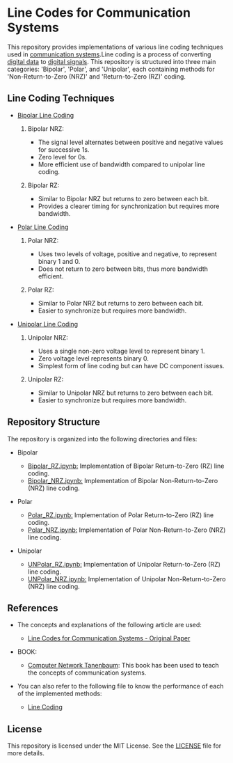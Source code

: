 # Line Codes for Communication Systems

   This repository provides implementations of various line coding techniques used in [communication systems](https://en.wikipedia.org/wiki/Communications_system#:~:text=A%20communications%20system%20or%20communication,to%20form%20an%20integrated%20whole.).Line coding is a process of converting [digital data](https://en.wikipedia.org/wiki/Digital_data#:~:text=Digital%20data%2C%20in%20information%20theory,a%20string%20of%20alphanumeric%20characters.) to [digital signals](https://en.wikipedia.org/wiki/Digital_signal).
   This repository is structured into three main categories: 'Bipolar', 'Polar', and 'Unipolar', each containing methods for 'Non-Return-to-Zero (NRZ)' and 'Return-to-Zero (RZ)' coding.


## Line Coding Techniques

   * [Bipolar Line Coding](Bipolar)

      1. Bipolar NRZ:
         - The signal level alternates between positive and negative values for successive 1s.
         - Zero level for 0s.
         - More efficient use of bandwidth compared to unipolar line coding.

      2. Bipolar RZ:
         - Similar to Bipolar NRZ but returns to zero between each bit.
         - Provides a clearer timing for synchronization but requires more bandwidth.


   * [Polar Line Coding](Polar)

      1. Polar NRZ:
         - Uses two levels of voltage, positive and negative, to represent binary 1 and 0.
         - Does not return to zero between bits, thus more bandwidth efficient.

      2. Polar RZ:
         - Similar to Polar NRZ but returns to zero between each bit.
         - Easier to synchronize but requires more bandwidth.


   * [Unipolar Line Coding](Unipolar)

      1. Unipolar NRZ:
         - Uses a single non-zero voltage level to represent binary 1.
         - Zero voltage level represents binary 0.
         - Simplest form of line coding but can have DC component issues.

      2. Unipolar RZ:
         - Similar to Unipolar NRZ but returns to zero between each bit.
         - Easier to synchronize but requires more bandwidth.

## Repository Structure

   The repository is organized into the following directories and files:

   - Bipolar

       - [Bipolar_RZ.ipynb:](Bipolar/Bipolar_RZ.ipynb) Implementation of Bipolar Return-to-Zero (RZ) line coding.
       - [Bipolar_NRZ.ipynb:](Bipolar/Bipolar_NRZ.ipynb) Implementation of Bipolar Non-Return-to-Zero (NRZ) line coding.


   - Polar

       - [Polar_RZ.ipynb:](Polar/Polar_RZ.ipynb) Implementation of Polar Return-to-Zero (RZ) line coding.
       - [Polar_NRZ.ipynb:](Polar/Polar_NRZ.ipynb) Implementation of Polar Non-Return-to-Zero (NRZ) line coding.


   - Unipolar

       - [UNPolar_RZ.ipynb:](Unipolar/UNPolar_RZ.ipynb.ipynb) Implementation of Unipolar Return-to-Zero (RZ) line coding.
       - [UNPolar_NRZ.ipynb:](Unipolar/UNPolar_NRZ.ipynb) Implementation of Unipolar Non-Return-to-Zero (NRZ) line coding.
    

## References

   * The concepts and explanations of the following article are used:


      * [Line Codes for Communication Systems - Original Paper](Line%20Codes%20for%20Communication%20Systems.pdf)


   * BOOK:

      * [Computer Network Tanenbaum](Computer%20Network%20Tanenbaum.pdf): This book has been used to teach the concepts of communication systems.


   * You can also refer to the following file to know the performance of each of the implemented methods:


      * [Line Coding](Line%20Coding.pdf)

## License

   This repository is licensed under the MIT License.
   See the [LICENSE](./LICENSE) file for more details.